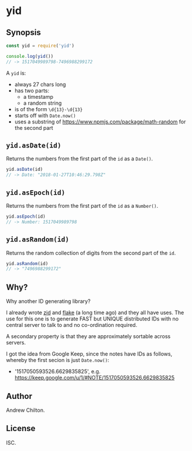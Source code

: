 # yid #

## Synopsis ##

```js
const yid = require('yid')

console.log(yid())
// -> 1517049989798-7496988299172
```

A `yid` is:

* always 27 chars long
* has two parts:
  * a timestamp
  * a random string
* is of the form `\d{13}-\d{13}`
* starts off with `Date.now()`
* uses a substring of https://www.npmjs.com/package/math-random for the second part

## `yid.asDate(id)` ##

Returns the numbers from the first part of the `id` as a `Date()`.

```js
yid.asDate(id)
// -> Date: "2018-01-27T10:46:29.798Z"
```

## `yid.asEpoch(id)` ##

Returns the numbers from the first part of the `id` as a `Number()`.

```js
yid.asEpoch(id)
// -> Number: 1517049989798
```

## `yid.asRandom(id)` ##

Returns the random collection of digits from the second part of the `id`.

```js
yid.asRandom(id)
// -> "7496988299172"
```

## Why? ##

Why another ID generating library?

I already wrote [zid](https://www.npmjs.com/package/zid) and [flake](https://www.npmjs.com/package/flake) (a long time
ago) and they all have uses. The use for this one is to generate FAST but UNIQUE distributed IDs with no central server
to talk to and no co-ordination required.

A secondary property is that they are approximately sortable across servers.

I got the idea from Google Keep, since the notes have IDs as follows, whereby the first secion is just `Date.now()`:

* '1517050593526.6629835825', e.g. https://keep.google.com/u/1/#NOTE/1517050593526.6629835825

## Author ##

Andrew Chilton.

## License ##

ISC.
